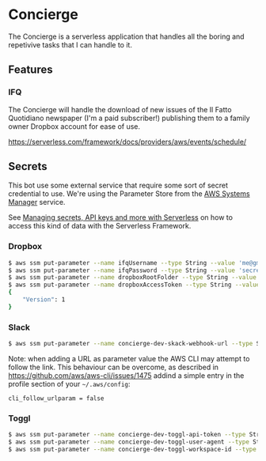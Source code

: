 # Concierge

The Concierge is a serverless application that handles all the boring and repetivive tasks that I can handle to it.

## Features

### IFQ

The Concierge will handle the download of new issues of the Il Fatto Quotidiano newspaper (I'm a paid subscriber!) publishing them to a family owner Dropbox account for ease of use.

https://serverless.com/framework/docs/providers/aws/events/schedule/


## Secrets

This bot use some external service that require some sort of secret credential to use. We're using the Parameter Store from the [AWS Systems Manager](https://docs.aws.amazon.com/systems-manager/latest/APIReference/Welcome.html) service.

See [Managing secrets, API keys and more with Serverless](https://serverless.com/blog/serverless-secrets-api-keys/) on how to access this kind of data with the Serverless Framework.

### Dropbox

```bash
$ aws ssm put-parameter --name ifqUsername --type String --value 'me@gmail.com'
$ aws ssm put-parameter --name ifqPassword --type String --value 'secret!'
$ aws ssm put-parameter --name dropboxRootFolder --type String --value '/Il Fatto Quotidiano'
$ aws ssm put-parameter --name dropboxAccessToken --type String --value xYz123..
{
    "Version": 1
}
```

### Slack

```bash
$ aws ssm put-parameter --name concierge-dev-skack-webhook-url --type String --value 'https://...'
```

Note: when adding a URL as parameter value the AWS CLI may attempt to follow the link. This behaviour can be overcome, as described in https://github.com/aws/aws-cli/issues/1475 addind a simple entry in the profile section of your `~/.aws/config`:

```
cli_follow_urlparam = false
```

### Toggl

```bash
$ aws ssm put-parameter --name concierge-dev-toggl-api-token --type String --value 'xyz'
$ aws ssm put-parameter --name concierge-dev-toggl-user-agent --type String --value 'xyz'
$ aws ssm put-parameter --name concierge-dev-toggl-workspace-id --type String --value 'xyz'
```
